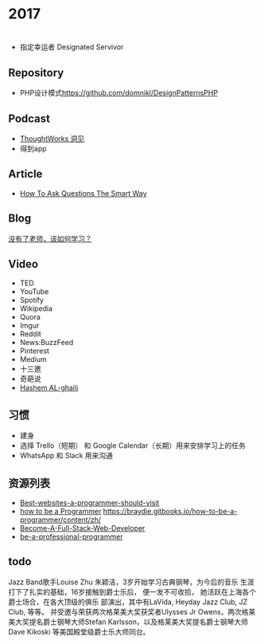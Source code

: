 # 2017

# #

- 指定幸运者 Designated Servivor

## Repository

- PHP设计模式<https://github.com/domnikl/DesignPatternsPHP>

## Podcast

- [ThoughtWorks 洞见](http://www.ximalaya.com/zhubo/81966002/)
- 得到app

## Article

- [How To Ask Questions The Smart Way](http://www.catb.org/esr/faqs/smart-questions.html)

## Blog

[没有了老师，该如何学习？](http://www.cnblogs.com/qianqian-li/p/6028745.html)

## Video

- TED
- YouTube
- Spotify
- Wikipedia
- Quora
- Imgur
- Reddit
- News:BuzzFeed
- Pinterest
- Medium
- 十三邀
- 奇葩说
- [Hashem AL-ghaili](https://youtube.com/user/hashemalghaili)

## 习惯

- 建身
- 选择 Trello（短期） 和 Google Calendar（长期）用来安排学习上的任务
- WhatsApp 和 Slack 用来沟通

## 资源列表

- [Best-websites-a-programmer-should-visit](https://github.com/sdmg15/Best-websites-a-programmer-should-visit)
- [how to be a Programmer](https://github.com/braydie/HowToBeAProgrammer) <https://braydie.gitbooks.io/how-to-be-a-programmer/content/zh/>
- [Become-A-Full-Stack-Web-Developer](https://github.com/bmorelli25/Become-A-Full-Stack-Web-Developer)
- [be-a-professional-programmer](https://github.com/stanzhai/be-a-professional-programmer)

## todo

Jazz Band歌手Louise Zhu 朱颖洁，3岁开始学习古典钢琴，为今后的音乐 生涯打下了扎实的基础，16岁接触到爵士乐后， 便一发不可收拾， 她活跃在上海各个爵士场合，在各大顶级的俱乐 部演出，其中有LaVida, Heyday Jazz Club, JZ Club, 等等。 并受邀与荣获两次格莱美大奖获奖者Ulysses Jr Owens，两次格莱美大奖提名爵士钢琴大师Stefan Karlsson，以及格莱美大奖提名爵士钢琴大师 Dave Kikoski 等美国殿堂级爵士乐大师同台。
